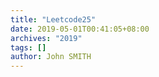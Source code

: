 ```yaml
---
title: "Leetcode25"
date: 2019-05-01T00:41:05+08:00
archives: "2019"
tags: []
author: John SMITH
---
```

